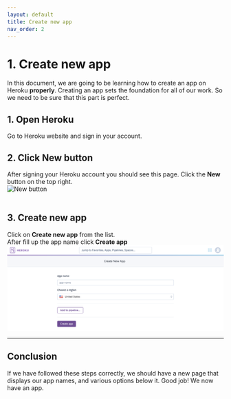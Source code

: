 ```yaml
---
layout: default
title: Create new app
nav_order: 2
---
```


# 1. Create new app
In this document, we are going to be learning how to create an app on Heroku **properly**. Creating an app sets the foundation for all of our work. So we need to be sure that this part is perfect.

## 1. Open Heroku
Go to Heroku website and sign in your account.

## 2. Click New button
After signing your Heroku account you should see this page. Click the **New** button on the top right.
<br>
![New button](../assets/images/02_Create%20new%20app.png)  
<br>

## 3. Create new app
Click on **Create new app** from the list.
<br>
After fill up the app name click **Create app**
<br>
![Create new app](../assets/images/createApp.png)
***

## Conclusion
If we have followed these steps correctly, we should have a new page that displays our app names, and various options below it. Good job! We now have an app.
